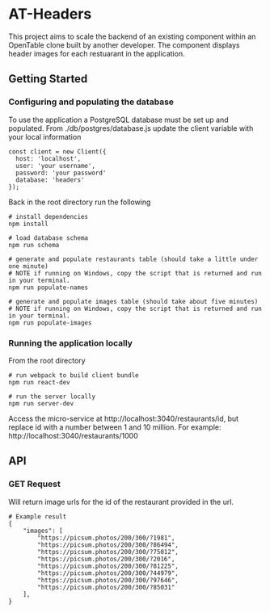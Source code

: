 # AT-Headers
This project aims to scale the backend of an existing component within an OpenTable clone built by another developer.  The component displays header images for each restuarant in the application.


## Getting Started
### Configuring and populating the database
To use the application a PostgreSQL database must be set up and populated.
From ./db/postgres/database.js update the client variable with your local information

```
const client = new Client({
  host: 'localhost',
  user: 'your username',
  password: 'your password'
  database: 'headers'
});
```
Back in the root directory run the following
```
# install dependencies
npm install

# load database schema
npm run schema

# generate and populate restaurants table (should take a little under one minute)
# NOTE if running on Windows, copy the script that is returned and run in your terminal.
npm run populate-names

# generate and populate images table (should take about five minutes)
# NOTE if running on Windows, copy the script that is returned and run in your terminal.
npm run populate-images

```
### Running the application locally
From the root directory

```
# run webpack to build client bundle
npm run react-dev

# run the server locally
npm run server-dev

```
Access the micro-service at http://localhost:3040/restaurants/id, but replace id with a number between 1 and 10 million.
For example: http://localhost:3040/restaurants/1000 


## API
### GET Request
Will return image urls for the id of the restaurant provided in the url.

```
# Example result
{
    "images": [
        "https://picsum.photos/200/300/?1981",
        "https://picsum.photos/200/300/?86494",
        "https://picsum.photos/200/300/?75012",
        "https://picsum.photos/200/300/?2016",
        "https://picsum.photos/200/300/?81225",
        "https://picsum.photos/200/300/?44979",
        "https://picsum.photos/200/300/?97646",
        "https://picsum.photos/200/300/?85031"
    ],
}

```







